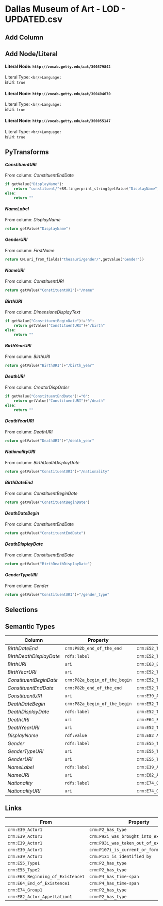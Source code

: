 # Dallas Museum of Art - LOD - UPDATED.csv

## Add Column

## Add Node/Literal
#### Literal Node: `http://vocab.getty.edu/aat/300379842`
Literal Type: ``
<br/>Language: ``
<br/>isUri: `true`

#### Literal Node: `http://vocab.getty.edu/aat/300404670`
Literal Type: ``
<br/>Language: ``
<br/>isUri: `true`

#### Literal Node: `http://vocab.getty.edu/aat/300055147`
Literal Type: ``
<br/>Language: ``
<br/>isUri: `true`


## PyTransforms
#### _ConstituentURI_
From column: _ConstituentEndDate_
``` python
if getValue("DisplayName"):
    return "constituent/"+SM.fingerprint_string(getValue("DisplayName"))
else:
    return ""
```

#### _NameLabel_
From column: _DisplayName_
``` python
return getValue("DisplayName")
```

#### _GenderURI_
From column: _FirstName_
``` python
return UM.uri_from_fields("thesauri/gender/",getValue("Gender"))
```

#### _NameURI_
From column: _ConstituentURI_
``` python
return getValue("ConstituentURI")+"/name"
```

#### _BirthURI_
From column: _DimensionsDisplayText_
``` python
if getValue("ConstituentBeginDate")!="0":
    return getValue("ConstituentURI")+"/birth"
else:
    return ""
```

#### _BirthYearURI_
From column: _BirthURI_
``` python
return getValue("BirthURI")+"/birth_year"
```

#### _DeathURI_
From column: _CreatorDispOrder_
``` python
if getValue("ConstituentEndDate")!="0":
    return getValue("ConstituentURI")+"/death"
else:
    return ""
```

#### _DeathYearURI_
From column: _DeathURI_
``` python
return getValue("DeathURI")+"/death_year"
```

#### _NationalityURI_
From column: _BirthDeathDisplayDate_
``` python
return getValue("ConstituentURI")+"/nationality"
```

#### _BirthDateEnd_
From column: _ConstituentBeginDate_
``` python
return getValue("ConstituentBeginDate")
```

#### _DeathDateBegin_
From column: _ConstituentEndDate_
``` python
return getValue("ConstituentEndDate")
```

#### _DeathDisplayDate_
From column: _ConstituentEndDate_
``` python
return getValue("BirthDeathDisplayDate")
```

#### _GenderTypeURI_
From column: _Gender_
``` python
return getValue("ConstituentURI")+"/gender_type"
```


## Selections

## Semantic Types
| Column | Property | Class |
|  ----- | -------- | ----- |
| _BirthDateEnd_ | `crm:P82b_end_of_the_end` | `crm:E52_Time-Span1`|
| _BirthDeathDisplayDate_ | `rdfs:label` | `crm:E52_Time-Span1`|
| _BirthURI_ | `uri` | `crm:E63_Beginning_of_Existence1`|
| _BirthYearURI_ | `uri` | `crm:E52_Time-Span1`|
| _ConstituentBeginDate_ | `crm:P82a_begin_of_the_begin` | `crm:E52_Time-Span1`|
| _ConstituentEndDate_ | `crm:P82b_end_of_the_end` | `crm:E52_Time-Span2`|
| _ConstituentURI_ | `uri` | `crm:E39_Actor1`|
| _DeathDateBegin_ | `crm:P82a_begin_of_the_begin` | `crm:E52_Time-Span2`|
| _DeathDisplayDate_ | `rdfs:label` | `crm:E52_Time-Span2`|
| _DeathURI_ | `uri` | `crm:E64_End_of_Existence1`|
| _DeathYearURI_ | `uri` | `crm:E52_Time-Span2`|
| _DisplayName_ | `rdf:value` | `crm:E82_Actor_Appellation1`|
| _Gender_ | `rdfs:label` | `crm:E55_Type1`|
| _GenderTypeURI_ | `uri` | `crm:E55_Type1`|
| _GenderURI_ | `uri` | `crm:E55_Type2`|
| _NameLabel_ | `rdfs:label` | `crm:E39_Actor1`|
| _NameURI_ | `uri` | `crm:E82_Actor_Appellation1`|
| _Nationality_ | `rdfs:label` | `crm:E74_Group1`|
| _NationalityURI_ | `uri` | `crm:E74_Group1`|


## Links
| From | Property | To |
|  --- | -------- | ---|
| `crm:E39_Actor1` | `crm:P2_has_type` | `crm:E55_Type1`|
| `crm:E39_Actor1` | `crm:P92i_was_brought_into_existence_by` | `crm:E63_Beginning_of_Existence1`|
| `crm:E39_Actor1` | `crm:P93i_was_taken_out_of_existence_by` | `crm:E64_End_of_Existence1`|
| `crm:E39_Actor1` | `crm:P107i_is_current_or_former_member_of` | `crm:E74_Group1`|
| `crm:E39_Actor1` | `crm:P131_is_identified_by` | `crm:E82_Actor_Appellation1`|
| `crm:E55_Type1` | `crm:P2_has_type` | `crm:E55_Type2`|
| `crm:E55_Type2` | `crm:P2_has_type` | `http://vocab.getty.edu/aat/300055147`|
| `crm:E63_Beginning_of_Existence1` | `crm:P4_has_time-span` | `crm:E52_Time-Span1`|
| `crm:E64_End_of_Existence1` | `crm:P4_has_time-span` | `crm:E52_Time-Span2`|
| `crm:E74_Group1` | `crm:P2_has_type` | `http://vocab.getty.edu/aat/300379842`|
| `crm:E82_Actor_Appellation1` | `crm:P2_has_type` | `http://vocab.getty.edu/aat/300404670`|
